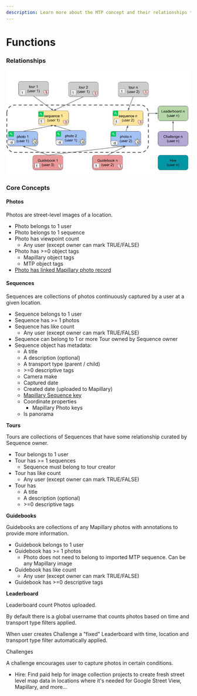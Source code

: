 ```yaml
---
description: Learn more about the MTP concept and their relationships to each other...
---
```


# Functions

### Relationships

![MTP Relationships](../../.gitbook/assets/explorer-v2-diagrams-3-.jpg)

### Core Concepts

#### Photos

Photos are street-level images of a location.

* Photo belongs to 1 user
* Photo belongs to 1 sequence
* Photo has viewpoint count
  * Any user \(except owner can mark TRUE/FALSE\)
* Photo has &gt;=0 object tags
  * Mapillary object tags
  * MTP object tags
* [Photo has linked Mapillary photo record](https://www.mapillary.com/developer/api-documentation/#images)

#### Sequences

Sequences are collections of photos continuously captured by a user at a given location.

* Sequence belongs to 1 user
* Sequence has &gt;= 1 photos
* Sequence has like count
  * Any user \(except owner can mark TRUE/FALSE\)
* Sequence can belong to 1 or more Tour owned by Sequence owner
* Sequence object has metadata:
  * A title
  * A description \(optional\)
  * A transport type \(parent / child\)
  * &gt;=0 descriptive tags
  * Camera make
  * Captured date
  * Created date \(uploaded to Mapillary\)
  * [Mapillary Sequence key](https://www.mapillary.com/developer/api-documentation/#sequences)
  * Coordinate properties
    * Mapillary Photo keys
  * Is panorama

**Tours**

 Tours are collections of Sequences that have some relationship curated by Sequence owner. 

* Tour belongs to 1 user
* Tour has &gt;= 1 sequences
  * Sequence must belong to tour creator
* Tour has like count
  * Any user \(except owner can mark TRUE/FALSE\)
* Tour has
  * A title
  * A description \(optional\)
  * &gt;=0 descriptive tags

**Guidebooks**

Guidebooks are collections of any Mapillary photos with annotations to provide more information.

* Guidebook belongs to 1 user
* Guidebook has &gt;= 1 photos
  * Photo does not need to belong to imported MTP sequence. Can be any Mapillary image
* Guidebook has like count
  * Any user \(except owner can mark TRUE/FALSE\)
* Guidebook has &gt;=0 descriptive tags

**Leaderboard**

Leaderboard count Photos uploaded.

By default there is a global username that counts photos based on time and transport type filters applied.

When user creates Challenge a "fixed" Leaderboard with time, location and transport type filter automatically applied.

Challenges

A challenge encourages user to capture photos in certain conditions.



* Hire: Find paid help for image collection projects to create fresh street level map data in locations where it's needed for Google Street View, Mapillary, and more...





